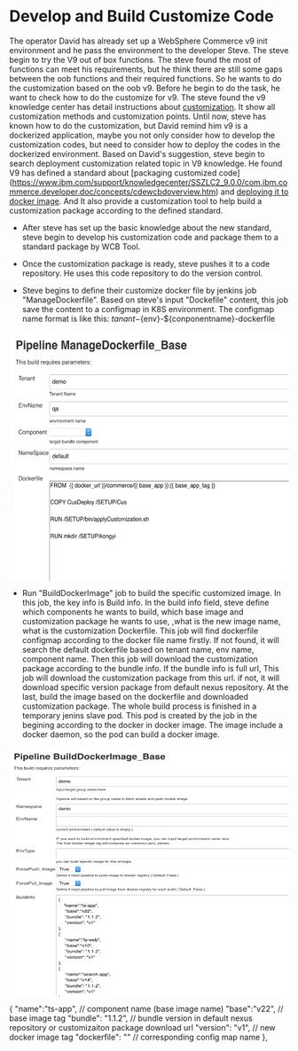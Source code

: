 # Develop and Build Customize Code #
  The operator David has already set up a WebSphere Commerce v9 init environment and he pass the environment to the
  developer Steve. The steve begin to try the V9 out of box functions. The steve found the most of functions can meet
  his requirements, but he think there are still some gaps between the oob functions and their required functions. So
  he wants to do the customization based on the oob v9. Before he begin to do the task,  he want to check how to do the
  customize for v9. The steve found the v9 knowledge center has detail instructions about [customization](https://www.ibm.com/support/knowledgecenter/SSZLC2_9.0.0/com.ibm.commerce.base.doc/concepts/cdedeveloping.htm).
  It show all customization methods and customization points. Until now, steve has known how to do the customization, but
  David remind him v9 is a dockerized application, maybe you not only consider how to develop the customization codes, but
  need to consider how to deploy the codes in the dockerized environment. Based on David's suggestion, steve begin to search
  deployment customization related topic in V9 knowledge. He found V9 has defined a standard about [packaging customized code]
  (https://www.ibm.com/support/knowledgecenter/SSZLC2_9.0.0/com.ibm.commerce.developer.doc/concepts/cdewcbdoverview.htm)
  and [deploying it to docker image](https://www.ibm.com/support/knowledgecenter/SSZLC2_9.0.0/com.ibm.commerce.install.doc/tasks/tiginstall_updatedocker.htm). 
  And It also provide a customization tool to help build a customization package according
  to the defined standard.
  
  * After steve has set up the basic knowledge about the new standard, steve begin to develop his customization code and
  package them to a standard package by WCB Tool.
  
  * Once the customization package is ready, steve pushes it to a code repository. He uses this code repository to do the
  version control. 
  
  * Steve begins to define their customize docker file by jenkins job "ManageDockerfile". Based on steve's input "Dockefile"
  content, this job save the content to a configmap in K8S environment. The configmap name format is like this: ${tanant}-${env}-${conponentname}-dockerfile
  
  <img src="images/ManageDockerfileUI.png" width = "700" height = "450" alt="Overview" align=center /><br>
  
  * Run "BuildDockerImage" job to build the specific customized image. In this job, the key info is Build info. In the build info field,
  steve define which components he wants to build, which base image and customization package he wants to use,
  ,what is the new image name, what is the customization Dockerfile.  This job will find dockerfile configmap according to the
  docker file name firstly. If not found, it will search the default dockerfile based on tenant name, env name, component name. 
  Then this job will download the customization package according to the bundle info. If the bundle info is 
  full url, This job will download the customization package from this url. if not, it will download specific version package from
  default nexus repository. At the last, build the image based on the dockerfile and downloaded customization package.
  The whole build process is finished in a temporary jenins slave pod. This pod is created by the job in the begining according to
  the docker in docker image. The image include a docker daemon, so the pod can build a docker image.
  
  <img src="images/BuildDockerImageUI.png" width = "700" height = "450" alt="Overview" align=center /><br>
 
  
  {
     "name":"ts-app",  // component name (base image name)
     "base":"v22", // base image tag
     "bundle": "1.1.2", // bundle version in default nexus repository or customizaiton package download url
     "version": "v1",  // new docker image tag 
     "dockerfile": ""  //  corresponding config map name
},
  
 